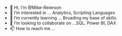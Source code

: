 - 👋 Hi, I’m @Mike-Reierson
- 👀 I’m interested in ... Analytics, Scripting Languages
- 🌱 I’m currently learning ...  Broading my base of skills.
- 💞️ I’m looking to collaborate on ...SQL, Power BI, DAX
- 📫 How to reach me ...

<!---
Mike-Reierson/Mike-Reierson is a ✨ special ✨ repository because its `README.md` (this file) appears on your GitHub profile.
You can click the Preview link to take a look at your changes.
--->
